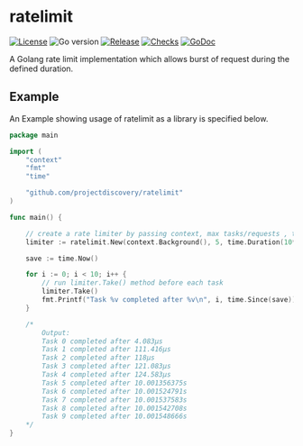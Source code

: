 # ratelimit

[![License](https://img.shields.io/github/license/projectdiscovery/ratelimit)](LICENSE.md)
![Go version](https://img.shields.io/github/go-mod/go-version/projectdiscovery/ratelimit?filename=go.mod)
[![Release](https://img.shields.io/github/release/projectdiscovery/ratelimit)](https://github.com/projectdiscovery/ratelimit/releases/)
[![Checks](https://github.com/projectdiscovery/ratelimit/actions/workflows/build-test.yml/badge.svg)](https://github.com/projectdiscovery/ratelimit/actions/workflows/build-test.yml)
[![GoDoc](https://pkg.go.dev/badge/projectdiscovery/ratelimit)](https://pkg.go.dev/github.com/projectdiscovery/ratelimit)

A Golang rate limit implementation which allows burst of request during the defined duration.

## Example

An Example showing usage of ratelimit as a library is specified below.

```go
package main

import (
	"context"
	"fmt"
	"time"

	"github.com/projectdiscovery/ratelimit"
)

func main() {

	// create a rate limiter by passing context, max tasks/requests , time interval
	limiter := ratelimit.New(context.Background(), 5, time.Duration(10*time.Second))

	save := time.Now()

	for i := 0; i < 10; i++ {
		// run limiter.Take() method before each task
		limiter.Take()
		fmt.Printf("Task %v completed after %v\n", i, time.Since(save))
	}

	/*
		Output:
		Task 0 completed after 4.083µs
		Task 1 completed after 111.416µs
		Task 2 completed after 118µs
		Task 3 completed after 121.083µs
		Task 4 completed after 124.583µs
		Task 5 completed after 10.001356375s
		Task 6 completed after 10.001524791s
		Task 7 completed after 10.001537583s
		Task 8 completed after 10.001542708s
		Task 9 completed after 10.001548666s
	*/
}

```
